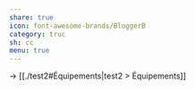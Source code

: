 ```yaml
---
share: true
icon: font-awesome-brands/BloggerB
category: truc
sh: cc
menu: true
---
```



-> [[./test2#Équipements|test2 > Équipements]]

